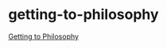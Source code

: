 # getting-to-philosophy
[Getting to Philosophy](https://en.wikipedia.org/wiki/Wikipedia:Getting_to_Philosophy)
